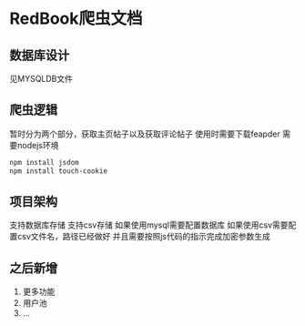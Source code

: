 # RedBook爬虫文档

## 数据库设计
见MYSQLDB文件
## 爬虫逻辑
暂时分为两个部分，获取主页帖子以及获取评论帖子
使用时需要下载feapder
需要nodejs环境
```bash
npm install jsdom
npm install touch-cookie
```
## 项目架构
支持数据库存储
支持csv存储
如果使用mysql需要配置数据库
如果使用csv需要配置csv文件名，路径已经做好
并且需要按照js代码的指示完成加密参数生成

## 之后新增
1. 更多功能
2. 用户池
3. ...